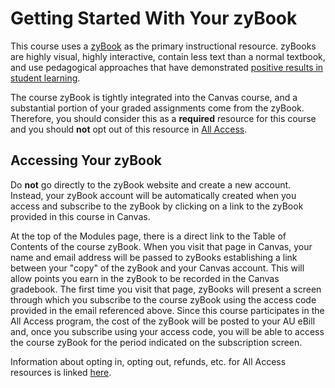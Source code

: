 # Getting Started With Your zyBook

This course uses a [zyBook](https://www.zybooks.com/) as the primary
instructional resource. zyBooks are highly visual, highly interactive, contain
less text than a normal textbook, and use pedagogical approaches that have demonstrated 
[positive results in student learning](https://www.zybooks.com/research/).

The course zyBook is tightly integrated into the Canvas course, and a
substantial portion of your graded assignments come from the zyBook.
Therefore, you should consider this as a **required** resource for this course
and you should **not** opt out of this resource in 
[All Access](https://www.aubookstore.com/t-textbook_allaccess.aspx). 

## Accessing Your zyBook

Do **not** go directly to the zyBook website and create a new account.
Instead, your zyBook account will be automatically created when you access and
subscribe to the zyBook by clicking on a link to the zyBook provided in this
course in Canvas.

At the top of the Modules page, there is a direct link to the Table of Contents of
the course zyBook. When you visit that page in Canvas, your name and email
address will be passed to zyBooks establishing a link between your "copy" of
the zyBook and your Canvas account. This will allow points you earn in the
zyBook to be recorded in the Canvas gradebook. The first time you visit that
page, zyBooks will present a screen through which you subscribe to the course
zyBook using the access code provided in the email referenced above. Since
this course participates in the All Access program, the cost of the zyBook
will be posted to your AU eBill and, once you subscribe using your access
code, you will be able to access the course zyBook for the period indicated on
the subscription screen.

Information about opting in, opting out, refunds, etc. for All Access
resources is linked [here](https://www.aubookstore.com/t-textbook_allaccess.aspx).



